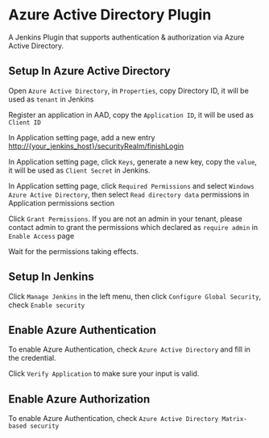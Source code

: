 # Azure Active Directory Plugin
A Jenkins Plugin that supports authentication & authorization via Azure Active Directory.

## Setup In Azure Active Directory

Open `Azure Active Directory`, in `Properties`, copy Directory ID, it will be used as `tenant` in Jenkins

Register an application in AAD, copy the `Application ID`, it will be used as `Client ID`

In Application setting page, add a new entry [http://{your_jenkins_host}/securityRealm/finishLogin](http://{your-jenkins-domain}/securityRealm/finishLogin)

In Application setting page, click `Keys`, generate a new key, copy the `value`, it will be used as `Client Secret` in Jenkins.

In Application setting page, click `Required Permissions` and select `Windows Azure Active Directory`, then select `Read directory data` permissions in Application permissions section

Click `Grant Permissions`. If you are not an admin in your tenant, please contact admin to grant the permissions which declared as `require admin` in `Enable Access` page

Wait for the permissions taking effects.


## Setup In Jenkins

Click `Manage Jenkins` in the left menu, then click `Configure Global Security`, check `Enable security`


## Enable Azure Authentication

To enable Azure Authentication, check `Azure Active Directory` and fill in the credential.

Click `Verify Application` to make sure your input is valid.

## Enable Azure Authorization

To enable Azure Authentication, check `Azure Active Directory Matrix-based security`

